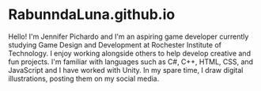 # RabunndaLuna.github.io
Hello! I'm Jennifer Pichardo and I'm an aspiring game developer currently studying Game Design and Development at Rochester Institute of Technology.
I enjoy working alongside others to help develop creative and fun projects. I'm familiar with languages such as C#, C++, HTML, CSS, and JavaScript and I have worked with Unity.
In my spare time, I draw digital illustrations, posting them on my social media.
